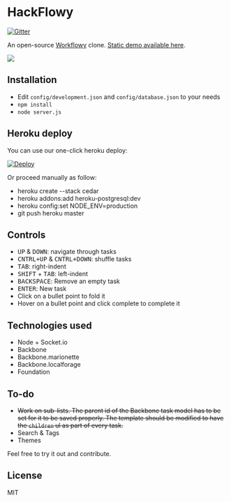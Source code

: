 # HackFlowy

[![Gitter](https://badges.gitter.im/Join%20Chat.svg)](https://gitter.im/abhshkdz/HackFlowy?utm_source=badge&utm_medium=badge&utm_campaign=pr-badge&utm_content=badge)

An open-source [Workflowy](http://workflowy.com) clone. [Static demo available here](http://wassname.github.io/HackFlowy/).

![](https://dl.dropbox.com/u/19398876/screenshots/043.png)

## Installation

* Edit `config/development.json` and `config/database.json` to your needs
* `npm install`
* `node server.js`

## Heroku deploy

You can use our one-click heroku deploy:

[![Deploy](https://www.herokucdn.com/deploy/button.png)](https://heroku.com/deploy)

Or proceed manually as follow:

* heroku create --stack cedar
* heroku addons:add heroku-postgresql:dev
* heroku config:set NODE_ENV=production
* git push heroku master

## Controls

* <kbd>UP</kbd> & <kbd>DOWN</kbd>: navigate through tasks
* <kbd>CNTRL+UP</kbd> & <kbd>CNTRL+DOWN</kbd>: shuffle tasks
* <kbd>TAB</kbd>: right-indent
* <kbd>SHIFT</kbd> + <kbd>TAB</kbd>: left-indent
* <kbd>BACKSPACE</kbd>: Remove an empty task
* <kbd>ENTER</kbd>: New task
* Click on a bullet point to fold it
* Hover on a bullet point and click complete to complete it

## Technologies used

* Node + Socket.io
* Backbone
* Backbone.marionette
* Backbone.localforage
* Foundation

## To-do

* ~~Work on sub-lists. The parent id of the Backbone task model has to be set for it to be saved properly. The template should be modified to have the `children` ul as part of every task.~~
* Search & Tags
* Themes

Feel free to try it out and contribute.

## License

MIT

